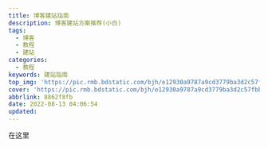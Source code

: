 ```yaml
---
title: 博客建站指南
description: 博客建站方案推荐(小白)
tags:
  - 博客
  - 教程
  - 建站
categories:
  - 教程
keywords: 建站指南
top_img: 'https://pic.rmb.bdstatic.com/bjh/e12930a9787a9cd3779ba3d2c57fbb0a.jpeg'
cover: 'https://pic.rmb.bdstatic.com/bjh/e12930a9787a9cd3779ba3d2c57fbb0a.jpeg'
abbrlink: 8862f8fb
date: 2022-08-13 04:06:54
updated:
---
```

在这里